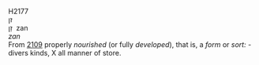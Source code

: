 H2177  
זן  
זַן ‎ zan  
*zan*  
From [2109](h2109) properly *nourished* (or fully *developed*), that is,
a *form* or *sort: -* divers kinds, X all manner of store.  
